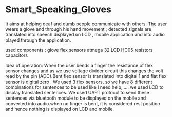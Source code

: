 # Smart_Speaking_Gloves
It aims at helping deaf and dumb people communicate with others. The user wears a glove and through his hand movement ; detected signals are translated into speech displayed on LCD , mobile application and into audio played through the application. 

used components :
glove
flex sensors
atmega 32
LCD
HC05
resistors 
capacitors

Idea of operation: 
When the user bends a finger the resistance of flex sensor changes and as we use voltage divider circuit this changes the volt read by the pin (ADC).Bent flex sensor is translated into digital 1 and flat flex sensor is digital zero . We used 3 flex sensors, so we have 8 different combinations for sentences to be used like I need help, ....
we used LCD to display translated sentences. We used UART protocol to send these sentences via bluetooth module to be displayed on the mobile and converted into audio.when no finger is bent, it is considered rest position and hence nothing is displayed on LCD and mobile.
